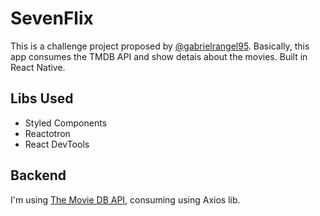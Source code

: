 # SevenFlix

This is a challenge project proposed by [@gabrielrangel95](https://github.com/gabrielrangel95). 
Basically, this app consumes the TMDB API and show detais about the movies. Built in React Native.

## Libs Used

- Styled Components
- Reactotron
- React DevTools

## Backend

I'm using [The Movie DB API](https://www.themoviedb.org/), consuming using Axios lib.
